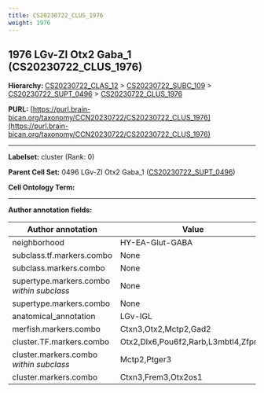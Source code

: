 ```yaml
---
title: CS20230722_CLUS_1976
weight: 1976
---
```

## 1976 LGv-ZI Otx2 Gaba_1 (CS20230722_CLUS_1976)
<b>Hierarchy: </b>
[CS20230722_CLAS_12](../CS20230722_CLAS_12) >
[CS20230722_SUBC_109](../CS20230722_SUBC_109) >
[CS20230722_SUPT_0496](../CS20230722_SUPT_0496) >
[CS20230722_CLUS_1976](../CS20230722_CLUS_1976)

**PURL:** [https://purl.brain-bican.org/taxonomy/CCN20230722/CS20230722_CLUS_1976](https://purl.brain-bican.org/taxonomy/CCN20230722/CS20230722_CLUS_1976)

---


**Labelset:** cluster (Rank: 0)

**Parent Cell Set:** 0496 LGv-ZI Otx2 Gaba_1 ([CS20230722_SUPT_0496](../CS20230722_SUPT_0496))



**Cell Ontology Term:** 

[MARKER GENES.]: #


---

[TRANSFERRED ANNOTATIONS.]: #


[AUTHOR ANNOTATION FIELDS.]: #


**Author annotation fields:**

| Author annotation | Value |
|-------------------|-------|
|neighborhood|HY-EA-Glut-GABA|
|subclass.tf.markers.combo|None|
|subclass.markers.combo|None|
|supertype.markers.combo _within subclass_|None|
|supertype.markers.combo|None|
|anatomical_annotation|LGv-IGL|
|merfish.markers.combo|Ctxn3,Otx2,Mctp2,Gad2|
|cluster.TF.markers.combo|Otx2,Dlx6,Pou6f2,Rarb,L3mbtl4,Zfpm2|
|cluster.markers.combo _within subclass_|Mctp2,Ptger3|
|cluster.markers.combo|Ctxn3,Frem3,Otx2os1|
